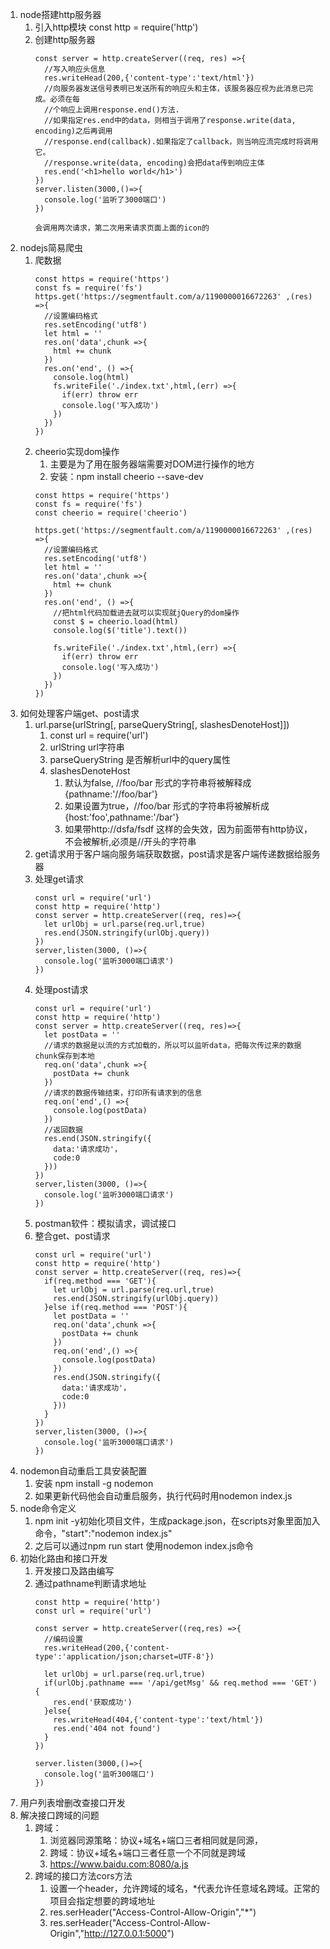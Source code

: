 1. node搭建http服务器
   1. 引入http模块 const http = require('http')
   2. 创建http服务器
        ```
        const server = http.createServer((req, res) =>{ 
          //写入响应头信息 
          res.writeHead(200,{'content-type':'text/html'})
          //向服务器发送信号表明已发送所有的响应头和主体，该服务器应视为此消息已完成。必须在每
          //个响应上调用response.end()方法.
          //如果指定res.end中的data，则相当于调用了response.write(data, encoding)之后再调用
          //response.end(callback).如果指定了callback，则当响应流完成时将调用它。
          //response.write(data, encoding)会把data传到响应主体
          res.end('<h1>hello world</h1>')
        })
        server.listen(3000,()=>{
          console.log('监听了3000端口')
        })

        会调用两次请求，第二次用来请求页面上面的icon的
        ``` 
2. nodejs简易爬虫
   1. 爬数据
      ```
      const https = require('https')
      const fs = require('fs')
      https.get('https://segmentfault.com/a/1190000016672263' ,(res) =>{
        //设置编码格式
        res.setEncoding('utf8')
        let html = ''
        res.on('data',chunk =>{
          html += chunk
        })
        res.on('end', () =>{
          console.log(html)
          fs.writeFile('./index.txt',html,(err) =>{
            if(err) throw err
            console.log('写入成功')
          })
        })
      })
      ``` 
   2. cheerio实现dom操作
      1. 主要是为了用在服务器端需要对DOM进行操作的地方
      2. 安装：npm install cheerio --save-dev
        ```
        const https = require('https')
        const fs = require('fs')
        const cheerio = require('cheerio')

        https.get('https://segmentfault.com/a/1190000016672263' ,(res) =>{
          //设置编码格式
          res.setEncoding('utf8')
          let html = ''
          res.on('data',chunk =>{
            html += chunk
          })
          res.on('end', () =>{
            //把html代码加载进去就可以实现就jQuery的dom操作
            const $ = cheerio.load(html)
            console.log($('title').text())

            fs.writeFile('./index.txt',html,(err) =>{
              if(err) throw err
              console.log('写入成功')
            })
          })
        })
        ``` 
3. 如何处理客户端get、post请求
   1. url.parse(urlString[, parseQueryString[, slashesDenoteHost]])
      1. const url = require('url')
      2. urlString url字符串
      3. parseQueryString 是否解析url中的query属性
      4. slashesDenoteHost 
         1. 默认为false, //foo/bar 形式的字符串将被解释成{pathname:'//foo/bar'}
         2. 如果设置为true，//foo/bar 形式的字符串将被解析成{host:'foo',pathname:'/bar'}
         3. 如果带http://dsfa/fsdf 这样的会失效，因为前面带有http协议，不会被解析,必须是//开头的字符串
   2. get请求用于客户端向服务端获取数据，post请求是客户端传递数据给服务器
   3. 处理get请求
      ```
      const url = require('url')
      const http = require('http')
      const server = http.createServer((req, res)=>{
        let urlObj = url.parse(req.url,true)
        res.end(JSON.stringify(urlObj.query))
      })
      server,listen(3000, ()=>{
        console.log('监听3000端口请求')
      })
      ```
   4. 处理post请求
      ```
      const url = require('url')
      const http = require('http')
      const server = http.createServer((req, res)=>{
        let postData = ''
        //请求的数据是以流的方式加载的，所以可以监听data，把每次传过来的数据chunk保存到本地
        req.on('data',chunk =>{
          postData += chunk
        })
        //请求的数据传输结束，打印所有请求到的信息
        req.on('end',() =>{
          console.log(postData)
        })
        //返回数据
        res.end(JSON.stringify({
          data:'请求成功'，
          code:0
        }))
      })
      server,listen(3000, ()=>{
        console.log('监听3000端口请求')
      })
      ```
   5. postman软件：模拟请求，调试接口
   6. 整合get、post请求
      ```
      const url = require('url')
      const http = require('http')
      const server = http.createServer((req, res)=>{
        if(req.method === 'GET'){
          let urlObj = url.parse(req.url,true)
          res.end(JSON.stringify(urlObj.query))
        }else if(req.method === 'POST'){
          let postData = ''
          req.on('data',chunk =>{
            postData += chunk
          })
          req.on('end',() =>{
            console.log(postData)
          })
          res.end(JSON.stringify({
            data:'请求成功'，
            code:0
          }))
        }
      })
      server,listen(3000, ()=>{
        console.log('监听3000端口请求')
      })
      ```
4. nodemon自动重启工具安装配置
   1. 安装 npm install -g nodemon
   2. 如果更新代码他会自动重启服务，执行代码时用nodemon index.js
5. node命令定义
   1. npm init -y初始化项目文件，生成package.json，在scripts对象里面加入命令，"start":"nodemon index.js" 
   2. 之后可以通过npm run start 使用nodemon index.js命令
6. 初始化路由和接口开发
   1. 开发接口及路由编写
   2. 通过pathname判断请求地址
      ```
      const http = require('http')
      const url = require('url')

      const server = http.createServer((req,res) =>{
        //编码设置
        res.writeHead(200,{'content-type':'application/json;charset=UTF-8'})

        let urlObj = url.parse(req.url,true)
        if(urlObj.pathname === '/api/getMsg' && req.method === 'GET'){
          res.end('获取成功')
        }else{
          res.writeHead(404,{'content-type':'text/html'})
          res.end('404 not found')
        }
      })

      server.listen(3000,()=>{
        console.log('监听300端口')
      })
      ```
6. 用户列表增删改查接口开发
7. 解决接口跨域的问题
   1. 跨域：
      1. 浏览器同源策略：协议+域名+端口三者相同就是同源，
      2. 跨域：协议+域名+端口三者任意一个不同就是跨域
      3. https://www.baidu.com:8080/a.js
   2. 跨域的接口方法cors方法
      1. 设置一个header，允许跨域的域名，*代表允许任意域名跨域。正常的项目会指定想要的跨域地址
      2. res.serHeader("Access-Control-Allow-Origin","*") 
      3. res.serHeader("Access-Control-Allow-Origin","http://127.0.0.1:5000") 